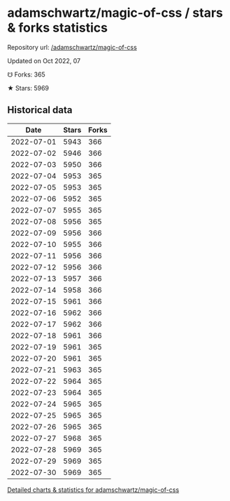 # adamschwartz/magic-of-css / stars & forks statistics

Repository url: [/adamschwartz/magic-of-css](https://github.com/adamschwartz/magic-of-css)

Updated on Oct 2022, 07

☋ Forks: 365

★ Stars: 5969

## Historical data
| Date | Stars | Forks |
|------|-------|-------|
| 2022-07-01 | 5943 | 366 | 
| 2022-07-02 | 5946 | 366 | 
| 2022-07-03 | 5950 | 366 | 
| 2022-07-04 | 5953 | 365 | 
| 2022-07-05 | 5953 | 365 | 
| 2022-07-06 | 5952 | 365 | 
| 2022-07-07 | 5955 | 365 | 
| 2022-07-08 | 5956 | 365 | 
| 2022-07-09 | 5956 | 366 | 
| 2022-07-10 | 5955 | 366 | 
| 2022-07-11 | 5956 | 366 | 
| 2022-07-12 | 5956 | 366 | 
| 2022-07-13 | 5957 | 366 | 
| 2022-07-14 | 5958 | 366 | 
| 2022-07-15 | 5961 | 366 | 
| 2022-07-16 | 5962 | 366 | 
| 2022-07-17 | 5962 | 366 | 
| 2022-07-18 | 5961 | 366 | 
| 2022-07-19 | 5961 | 365 | 
| 2022-07-20 | 5961 | 365 | 
| 2022-07-21 | 5963 | 365 | 
| 2022-07-22 | 5964 | 365 | 
| 2022-07-23 | 5964 | 365 | 
| 2022-07-24 | 5965 | 365 | 
| 2022-07-25 | 5965 | 365 | 
| 2022-07-26 | 5965 | 365 | 
| 2022-07-27 | 5968 | 365 | 
| 2022-07-28 | 5969 | 365 | 
| 2022-07-29 | 5969 | 365 | 
| 2022-07-30 | 5969 | 365 | 


[Detailed charts & statistics for adamschwartz/magic-of-css](https://reviewgithub.com/rep/adamschwartz/magic-of-css)
